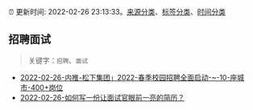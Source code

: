 :alarm_clock: 更新时间: 2022-02-26 23:13:33。[来源分类](../README.md)、[标签分类](../TAGS.md)、[时间分类](../TIMELINE.md)

## 招聘面试


> 关键字：`招聘`、`面试`



- [2022-02-26-内推-松下集团」2022-春季校园招聘全面启动-~-10-座城市-400+岗位](https://www.v2ex.com/t/836629) 
- [2022-02-26-如何写一份让面试官眼前一亮的简历？](https://toutiao.io/k/n5pmmlc) 